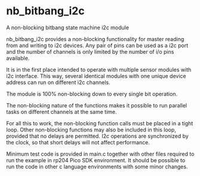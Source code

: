 # nb_bitbang_i2c
A non-blocking bitbang state machine i2c module

nb_bitbang_i2c provides a non-blocking functionality for master reading from and writing to i2c devices. Any pair of pins can be used as a i2c port and the number of channels is only limited by the number of i/o pins available.

It is in the first place intended to operate with multiple sensor modules with i2c interface. This way, several identical modules with one unique device address can run on different i2c channels.

The module is 100% non-blocking down to every single bit operation.

The non-blocking nature of the functions makes it possible to run parallel tasks on different channels at the same time.

For all this to work, the non-blocking function calls must be placed in a tight loop. Other non-blocking functions may also be included in this loop, provided that no delays are permitted. I2c operations are synchronized by the clock, so that short delays will not affect performance.

Minimum test code is provided in main.c together with other files required to run the example in rp204 Pico SDK environment. It should be possible to run the code in other c language environments with some minor changes.
